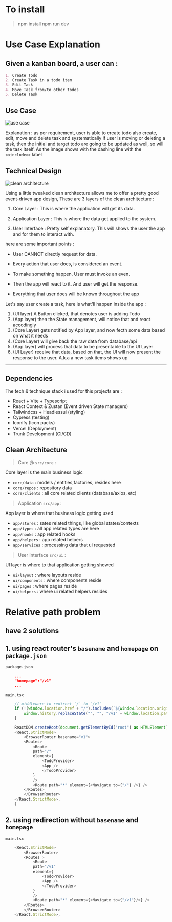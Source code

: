 # To install

> npm install
> npm run dev

# Use Case Explanation

## Given a kanban board, a user can :

```markdown
1. Create Todo
2. Create Task in a todo item
3. Edit Task
4. Move Task from/to other todos
5. Delete Task
```

## Use Case

![use case](https://raw.githubusercontent.com/arunstop/test-sr-fe-rakamin/style/kanban-redesign/docs/img/use%20case.drawio.png)

Explanation : as per requirement, user is able to create todo also create, edit, move and delete task and systematically if user is moving or deleting a task, then the initial and target todo are going to be updated as well, so will the task itself. As the image shows with the dashing line with the `<<include>>` label

## Technical Design

![clean architecture](https://raw.githubusercontent.com/arunstop/test-sr-fe-rakamin/style/kanban-redesign/docs/img/Untitled%20Diagram.drawio.png)

Using a little tweaked clean architecture allows me to offer a pretty good event-driven app design, These are 3 layers of the clean architecture :

1. Core Layer : This is where the application will get its data.

2. Application Layer : This is where the data get applied to the system.

3. User Interface : Pretty self explanatory. This will shows the user the app and for them to interact with.

here are some important points :

- User CANNOT directly request for data.

- Every action that user does, is considered an event.

- To make something happen. User must invoke an even.

- Then the app will react to it. And user will get the response.

- Everything that user does will be known throughout the app

Let's say user create a task, here is what'll happen inside the app :

1. (UI layer) A Button clicked, that denotes user is adding Todo
2. (App layer) then the State management, will notice that and react accodingly
3. (Core Layer) gets notified by App layer, and now fecth some data based on what it needs
4. (Core Layer) will give back the raw data from database/api
5. (App layer) will process that data to be presentable to the UI Layer
6. (UI Layer) receive that data, based on that, the UI will now present the response to the user. A.k.a a new task items shows up

---

## Dependencies

The tech & technique stack i used for this projects are :

- React + Vite + Typescript
- React Context & Zustan (Event driven State managers)
- Tailwindcss + Headlessui (styling)
- Cypress (testing)
- Iconify (Icon packs)
- Vercel (Deployment)
- Trunk Development (CI/CD)

## Clean Architecture

> Core @ `src/core` :

Core layer is the main business logic

- `core/data` : models / entities,factories, resides here
- `core/repos` : repository data
- `core/clients` : all core related clients (database/axios, etc)

> Application `src/app` :

App layer is where that business logic getting used

- `app/stores` : sates related things, like global states/contexts
- `app/types` : all app related types are here
- `app/hooks` : app related hooks
- `app/helpers` : app related helpers
- `app/services` : processing data that ui requested

> User Interface `src/ui` :

UI layer is where to that application getting showed

- `ui/layout` : where layouts reside
- `ui/components` : where components reside
- `ui/pages` : where pages reside
- `ui/helpers` : where ui related helpers resides

# Relative path problem

## have 2 solutions

## 1. using react router's `basename` and `homepage` on `package.json`

`package.json`

```json
    ...
    "homepage":"/v1"
    ...
```

`main.tsx`

```js
    // middleware to redirect `/` to `/v1`
    if (!(window.location.href + "/").includes(`${window.location.origin}/v1/`)) {
        window.history.replaceState("", "", "/v1" + window.location.pathname)
    }

    ReactDOM.createRoot(document.getElementById("root") as HTMLElement).render(
    <React.StrictMode>
        <BrowserRouter basename="v1">
        <Routes>
            <Route
            path="/"
            element={
                <TodoProvider>
                <App />
                </TodoProvider>
            }
            />
            <Route path="*" element={<Navigate to={"/"} />} />
        </Routes>
        </BrowserRouter>
    </React.StrictMode>,
    )
```

## 2. using redirection without `basename` and `homepage`

`main.tsx`

```js
    <React.StrictMode>
        <BrowserRouter>
        <Routes >
            <Route
            path="/v1"
            element={
                <TodoProvider>
                <App />
                </TodoProvider>
            }
            />
            <Route path="*" element={<Navigate to={"/v1"}/>} />
        </Routes>
        </BrowserRouter>
    </React.StrictMode>,
```
